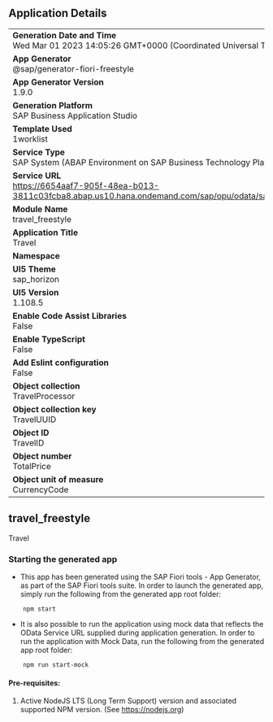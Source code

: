 ## Application Details
|               |
| ------------- |
|**Generation Date and Time**<br>Wed Mar 01 2023 14:05:26 GMT+0000 (Coordinated Universal Time)|
|**App Generator**<br>@sap/generator-fiori-freestyle|
|**App Generator Version**<br>1.9.0|
|**Generation Platform**<br>SAP Business Application Studio|
|**Template Used**<br>1worklist|
|**Service Type**<br>SAP System (ABAP Environment on SAP Business Technology Platform)|
|**Service URL**<br>https://6654aaf7-905f-48ea-b013-3811c03fcba8.abap.us10.hana.ondemand.com/sap/opu/odata/sap/ZUI_C_TRAVEL_M_JD
|**Module Name**<br>travel_freestyle|
|**Application Title**<br>Travel|
|**Namespace**<br>|
|**UI5 Theme**<br>sap_horizon|
|**UI5 Version**<br>1.108.5|
|**Enable Code Assist Libraries**<br>False|
|**Enable TypeScript**<br>False|
|**Add Eslint configuration**<br>False|
|**Object collection**<br>TravelProcessor|
|**Object collection key**<br>TravelUUID|
|**Object ID**<br>TravelID|
|**Object number**<br>TotalPrice|
|**Object unit of measure**<br>CurrencyCode|

## travel_freestyle

Travel

### Starting the generated app

-   This app has been generated using the SAP Fiori tools - App Generator, as part of the SAP Fiori tools suite.  In order to launch the generated app, simply run the following from the generated app root folder:

```
    npm start
```

- It is also possible to run the application using mock data that reflects the OData Service URL supplied during application generation.  In order to run the application with Mock Data, run the following from the generated app root folder:

```
    npm run start-mock
```

#### Pre-requisites:

1. Active NodeJS LTS (Long Term Support) version and associated supported NPM version.  (See https://nodejs.org)


